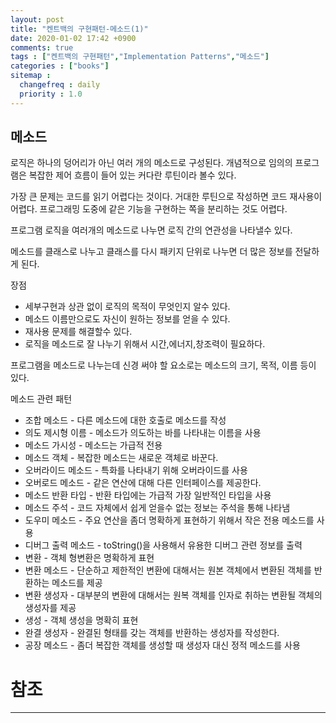 ```yaml
---
layout: post
title: "켄트백의 구현패턴-메소드(1)"
date: 2020-01-02 17:42 +0900
comments: true
tags : ["켄트백의 구현패턴","Implementation Patterns","메소드"]
categories : ["books"]
sitemap :
  changefreq : daily
  priority : 1.0
---
```


## 메소드

로직은 하나의 덩어리가 아닌 여러 개의 메소드로 구성된다.
개념적으로 임의의 프로그램은 복잡한 제어 흐름이 들어 있는 커다란 루틴이라 볼수 있다.

가장 큰 문제는 코드를 읽기 어렵다는 것이다. 거대한 루틴으로 작성하면 코드 재사용이 어렵다.
프로그래밍 도중에 같은 기능을 구현하는 쪽을 분리하는 것도 어렵다.

프로그램 로직을 여러개의 메소드로 나누면 로직 간의 연관성을 나타낼수 있다.

메소드를 클래스로 나누고 클래스를 다시 패키지 단위로 나누면 더 많은 정보를 전달하게 된다.

장점

* 세부구현과 상관 없이 로직의 목적이 무엇인지 알수 있다.
* 메소드 이름만으로도 자신이 원하는 정보를 얻을 수 있다.
* 재사용 문제를 해결할수 있다.
* 로직을 메소드로 잘 나누기 위해서 시간,에너지,창조력이 필요하다.

프로그램을 메소드로 나누는데 신경 써야 할 요소로는 메소드의 크기, 목적, 이름 등이 있다.

메소드 관련 패턴

* 조합 메소드 - 다른 메소드에 대한 호출로 메소드를 작성
* 의도 제시형 이름 - 메소드가 의도하는 바를 나타내는 이름을 사용
* 메소드 가시성 - 메소드는 가급적 전용
* 메소드 객체 - 복잡한 메소드는 새로운 객체로 바꾼다.
* 오버라이드 메소드 - 특화를 나타내기 위해 오버라이드를 사용
* 오버로드 메소드 - 같은 연산에 대해 다른 인터페이스를 제공한다.
* 메소드 반환 타입 - 반환 타입에는 가급적 가장 일반적인 타입을 사용
* 메소드 주석 - 코드 자체에서 쉽게 얻을수 없는 정보는 주석을 통해 나타냄
* 도우미 메소드 - 주요 연산을 좀더 명확하게 표현하기 위해서 작은 전용 메소드를 사용
* 디버그 출력 메소드 - toString()을 사용해서 유용한 디버그 관련 정보를 출력
* 변환 - 객체 형변환은 명확하게 표현
* 변환 메소드 - 단순하고 제한적인 변환에 대해서는 원본 객체에서 변환된 객체를 반환하는 메소드를 제공
* 변환 생성자 - 대부분의 변환에 대해서는 원복 객체를 인자로 취하는 변환될 객체의 생성자를 제공
* 생성 - 객체 생성을 명확히 표현
* 완결 생성자 - 완결된 형태를 갖는 객체를 반환하는 생성자를 작성한다.
* 공장 메소드 - 좀더 복잡한 객체를 생성할 때 생성자 대신 정적 메소드를 사용


# 참조
-----


